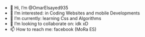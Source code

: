 - 👋 Hi, I’m @OmarElsayed935
- 👀 I’m interested: in Coding Websites and mobile Developments
- 🌱 I’m currently: learning Css and Algorithms
- 💞️ I’m looking to collaborate on: idk xD
- 📫 How to reach me: facebook (MoRa ES)



<!---
OmarElsayed935/OmarElsayed935 is a ✨ special ✨ repository because its `README.md` (this file) appears on your GitHub profile.
You can click the Preview link to take a look at your changes.
--->
